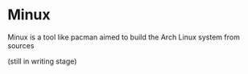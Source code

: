 # Minux

Minux is a tool like pacman aimed to build the Arch Linux system from sources

(still in writing stage)
